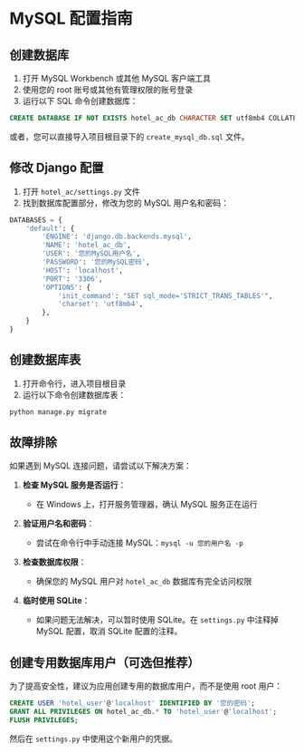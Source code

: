 # MySQL 配置指南

## 创建数据库

1. 打开 MySQL Workbench 或其他 MySQL 客户端工具
2. 使用您的 root 账号或其他有管理权限的账号登录
3. 运行以下 SQL 命令创建数据库：

```sql
CREATE DATABASE IF NOT EXISTS hotel_ac_db CHARACTER SET utf8mb4 COLLATE utf8mb4_unicode_ci;
```

或者，您可以直接导入项目根目录下的 `create_mysql_db.sql` 文件。

## 修改 Django 配置

1. 打开 `hotel_ac/settings.py` 文件
2. 找到数据库配置部分，修改为您的 MySQL 用户名和密码：

```python
DATABASES = {
    'default': {
        'ENGINE': 'django.db.backends.mysql',
        'NAME': 'hotel_ac_db',
        'USER': '您的MySQL用户名',
        'PASSWORD': '您的MySQL密码',
        'HOST': 'localhost',
        'PORT': '3306',
        'OPTIONS': {
            'init_command': "SET sql_mode='STRICT_TRANS_TABLES'",
            'charset': 'utf8mb4',
        },
    }
}
```

## 创建数据库表

1. 打开命令行，进入项目根目录
2. 运行以下命令创建数据库表：

```bash
python manage.py migrate
```

## 故障排除

如果遇到 MySQL 连接问题，请尝试以下解决方案：

1. **检查 MySQL 服务是否运行**：
   - 在 Windows 上，打开服务管理器，确认 MySQL 服务正在运行

2. **验证用户名和密码**：
   - 尝试在命令行中手动连接 MySQL：`mysql -u 您的用户名 -p`

3. **检查数据库权限**：
   - 确保您的 MySQL 用户对 `hotel_ac_db` 数据库有完全访问权限

4. **临时使用 SQLite**：
   - 如果问题无法解决，可以暂时使用 SQLite。在 `settings.py` 中注释掉 MySQL 配置，取消 SQLite 配置的注释。

## 创建专用数据库用户（可选但推荐）

为了提高安全性，建议为应用创建专用的数据库用户，而不是使用 root 用户：

```sql
CREATE USER 'hotel_user'@'localhost' IDENTIFIED BY '您的密码';
GRANT ALL PRIVILEGES ON hotel_ac_db.* TO 'hotel_user'@'localhost';
FLUSH PRIVILEGES;
```

然后在 `settings.py` 中使用这个新用户的凭据。 